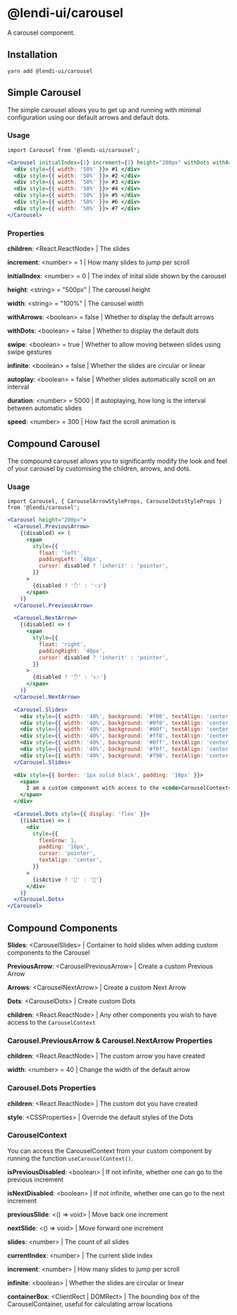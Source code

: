 # @lendi-ui/carousel

A carousel component.

## Installation

```
yarn add @lendi-ui/carousel
```

## Simple Carousel

The simple carousel allows you to get up and running with minimal configuration using our default arrows and default dots.

### Usage

```
import Carousel from '@lendi-ui/carousel';
```

```jsx
<Carousel initialIndex={1} increment={2} height="200px" withDots withArrows infinite>
  <div style={{ width: '50%' }}> #1 </div>
  <div style={{ width: '50%' }}> #2 </div>
  <div style={{ width: '50%' }}> #3 </div>
  <div style={{ width: '50%' }}> #4 </div>
  <div style={{ width: '50%' }}> #5 </div>
  <div style={{ width: '50%' }}> #6 </div>
  <div style={{ width: '50%' }}> #7 </div>
</Carousel>
```

### Properties

**children**: \<React.ReactNode> | The slides

**increment**: \<number> = 1 | How many slides to jump per scroll

**initialIndex**: \<number> = 0 | The index of inital slide shown by the carousel

**height**: \<string> = "500px" | The carousel height

**width**: \<string> = "100%" | The carousel width

**withArrows**: \<boolean> = false | Whether to display the default arrows

**withDots**: \<boolean> = false | Whether to display the default dots

**swipe**: \<boolean> = true | Whether to allow moving between slides using swipe gestures

**infinite**: \<boolean> = false | Whether the slides are circular or linear

**autoplay**: \<boolean> = false | Whether slides automatically scroll on an interval

**duration**: \<number> = 5000 | If autoplaying, how long is the interval between automatic slides

**speed**: \<number> = 300 | How fast the scroll animation is

## Compound Carousel

The compound carousel allows you to significantly modify the look and feel of your carousel by customising the children, arrows, and dots.

### Usage

```
import Carousel, { CarouselArrowStyleProps, CarouselDotsStyleProps } from '@lendi/carousel';
```

```jsx
<Carousel height="200px">
  <Carousel.PreviousArrow>
    {(disabled) => (
      <span
        style={{
          float: 'left',
          paddingLeft: '40px',
          cursor: disabled ? 'inherit' : 'pointer',
        }}
      >
        {disabled ? '✋' : '👈'}
      </span>
    )}
  </Carousel.PreviousArrow>

  <Carousel.NextArrow>
    {(disabled) => (
      <span
        style={{
          float: 'right',
          paddingRight: '40px',
          cursor: disabled ? 'inherit' : 'pointer',
        }}
      >
        {disabled ? '✋' : '👉'}
      </span>
    )}
  </Carousel.NextArrow>

  <Carousel.Slides>
    <div style={{ width: '40%', background: '#f00', textAlign: 'center', padding: '20px' }}> #1 </div>
    <div style={{ width: '40%', background: '#0f0', textAlign: 'center', padding: '20px' }}> #2 </div>
    <div style={{ width: '40%', background: '#00f', textAlign: 'center', padding: '20px' }}> #3 </div>
    <div style={{ width: '40%', background: '#ff0', textAlign: 'center', padding: '20px' }}> #4 </div>
    <div style={{ width: '40%', background: '#0ff', textAlign: 'center', padding: '20px' }}> #5 </div>
    <div style={{ width: '40%', background: '#f0f', textAlign: 'center', padding: '20px' }}> #6 </div>
    <div style={{ width: '40%', background: '#f90', textAlign: 'center', padding: '20px' }}> #7 </div>
  </Carousel.Slides>

  <div style={{ border: '1px solid black', padding: '10px' }}>
    <span>
      I am a custom component with access to the <code>CarouselContext</code> using <code>useCarouselContext()</code>
    </span>
  </div>

  <Carousel.Dots style={{ display: 'flex' }}>
    {(isActive) => (
      <div
        style={{
          flexGrow: 1,
          padding: '16px',
          cursor: 'pointer',
          textAlign: 'center',
        }}
      >
        {isActive ? '🌝' : '🌚'}
      </div>
    )}
  </Carousel.Dots>
</Carousel>
```

## Compound Components

**Slides**: \<CarouselSlides> | Container to hold slides when adding custom components to the Carousel

**PreviousArrow**: \<CarouselPreviousArrow> | Create a custom Previous Arrow

**Arrows**: \<CarouselNextArrow> | Create a custom Next Arrow

**Dots**: \<CarouselDots> | Create custom Dots

**children**: \<React.ReactNode> | Any other components you wish to have access to the `CarouselContext`

### Carousel.PreviousArrow & Carousel.NextArrow Properties

**children**: \<React.ReactNode> | The custom arrow you have created

**width**: \<number> = 40 | Change the width of the default arrow

### Carousel.Dots Properties

**children**: \<React.ReactNode> | The custom dot you have created

**style**: \<CSSProperties> | Override the default styles of the Dots

### CarouselContext

You can access the CarouselContext from your custom component by running the function `useCarouselContext()`.

**isPreviousDisabled**: \<boolean> | If not infinite, whether one can go to the previous increment

**isNextDisabled**: \<boolean> | If not infinite, whether one can go to the next increment

**previousSlide**: \<() => void> | Move back one increment

**nextSlide**: \<() => void> | Move forward one increment

**slides**: \<number> | The count of all slides

**currentIndex**: \<number> | The current slide index

**increment**: \<number> | How many slides to jump per scroll

**infinite**: \<boolean> | Whether the slides are circular or linear

**containerBox**: \<ClientRect | DOMRect> | The bounding box of the CarouselContainer, useful for calculating arrow locations
